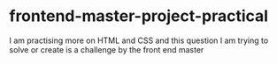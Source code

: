# frontend-master-project-practical
I am practising more on HTML and CSS and this question I am trying to solve or create is a challenge by the front end master

